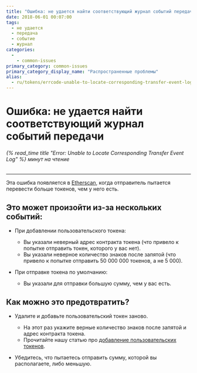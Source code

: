 ```yaml
---
title: "Ошибка: не удается найти соответствующий журнал событий передачи"
date: 2018-06-01 00:07:00
tags:
  - не удается
  - передача
  - событие
  - журнал
categories:
  - 
    - common-issues
primary_category: common-issues
primary_category_display_name: "Распространенные проблемы"
alias:
  - ru/tokens/errcode-unable-to-locate-corresponding-transfer-event-log.html
---
```


# **Ошибка: не удается найти соответствующий журнал событий передачи**

###### {% read_time title "Error: Unable to Locate Corresponding Transfer Event Log" %} минут на чтение

* * *

Эта ошибка появляется в [Etherscan](https//www.etherscan.io/), когда отправитель пытается перевести больше токенов, чем у него есть.

## **Это может произойти из-за нескольких событий:**

-   При добавлении пользовательского токена:
    -   Вы указали неверный адрес контракта токена (что привело к попытке отправить токен, которого у вас нет).
    -   Вы указали неверное количество знаков после запятой (что привело к попытке отправить 50 000 000 токенов, а не 5 000).

-   При отправке токена по умолчанию:
    -   Вы указали для отправки большую сумму, чем у вас есть.

## **Как можно это предотвратить?**

-   Удалите и добавьте пользовательский токен заново.
    -   На этот раз укажите верные количество знаков после запятой и адрес контракта токена.
    -   Прочитайте нашу статью про [добавление пользовательских токенов](/@@@@@@/tokens/how-to-add-custom-token/).

-   Убедитесь, что пытаетесь отправить сумму, которой вы располагаете, либо меньшую.
